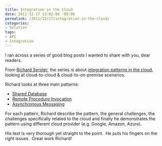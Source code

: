 ```yaml
---
title: Integration in the Cloud
date: 2011-12-17 13:02:00 -05:00
permalink: /2011/12/17/integration-in-the-cloud/
categories:
- Solution
tags:
- API
- Integration
---
```

<p>I ran across a series of good blog posts I wanted to share with you, dear readers.</p>  <p>From <a href="http://seroter.wordpress.com/about/">Richard Seroter</a>, the series is about <a href="http://seroter.wordpress.com/2011/10/28/integration-in-the-cloud-part-1-introduction/">integration patterns in the cloud</a>, looking at cloud-to-cloud &amp; cloud-to-on-premise scenarios.</p>  <p>Richard looks at three main patterns:</p>  <ul>   <li><a href="http://seroter.wordpress.com/2011/10/28/integration-in-the-cloud-part-2-shared-database-pattern/">Shared Database</a> </li>    <li><a href="http://seroter.wordpress.com/2011/11/01/integration-in-the-cloud-part-3-remote-procedure-invocation-pattern/">Remote Procedure Invocation</a> </li>    <li><a href="http://seroter.wordpress.com/2011/11/15/integration-in-the-cloud-part-4-asynchronous-messaging-pattern/">Asynchronous Messaging</a> </li> </ul>  <p>For each pattern, Richard describe the pattern, the general challenges, the challenges specifically related to the cloud and finally he demonstrates the pattern using different cloud provider (e.g. Google, Amazon, Azure).</p>  <p>His text is very thorough yet straight to the point.&#160; He puts his fingers on the right issues.&#160; Great work Richard!</p>